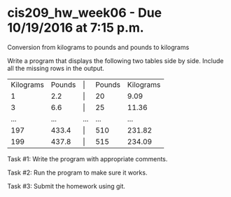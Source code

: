 # cis209_hw_week06 - Due 10/19/2016 at 7:15 p.m.
Conversion from kilograms to pounds and pounds to kilograms

Write a program that displays the following two tables side by side. Include all the missing rows in the output.

<table>
  <tr>
    <td>Kilograms</td>
    <td>Pounds</td>
    <td>|</td>
    <td>Pounds</td>
    <td>Kilograms</td>
  </tr>
  <tr>
    <td>1</td>
    <td>2.2</td>
    <td>|</td>
    <td>20</td>
    <td>9.09</td>
  </tr>
  <tr>
    <td>3</td>
    <td>6.6</td>
    <td>|</td>
    <td>25</td>
    <td>11.36</td>
  </tr>
  <tr>
    <td>...</td>
    <td>...</td>
    <td>...</td>
    <td>...</td>
    <td>...</td>
  </tr>
  <tr>
    <td>197</td>
    <td>433.4</td>
    <td>|</td>
    <td>510</td>
    <td>231.82</td>
  </tr>
  <tr>
    <td>199</td>
    <td>437.8</td>
    <td>|</td>
    <td>515</td>
    <td>234.09</td>
  </tr>
</table>

Task #1: Write the program with appropriate comments.

Task #2: Run the program to make sure it works.

Task #3: Submit the homework using git.
